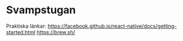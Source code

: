 # Svampstugan

Praktiska länkar:
https://facebook.github.io/react-native/docs/getting-started.html
https://brew.sh/
